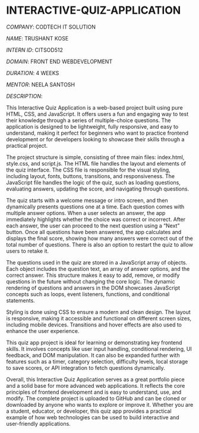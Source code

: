 # INTERACTIVE-QUIZ-APPLICATION

*COMPANY*: CODTECH IT SOLUTION

*NAME*:  TRUSHANT KOSE

*INTERN ID*:  CITSOD512

*DOMAIN*: FRONT END WEBDEVELOPMENT

*DURATION*: 4 WEEKS

*MENTOR*: NEELA SANTOSH

*DESCRIPTION*: 

  This Interactive Quiz Application is a web-based project built using pure HTML, CSS, and JavaScript. It offers users a fun and engaging way to test their knowledge through a series of multiple-choice questions. The application is designed to be lightweight, fully responsive, and easy to understand, making it perfect for beginners who want to practice frontend development or for developers looking to showcase their skills through a practical project.

The project structure is simple, consisting of three main files: index.html, style.css, and script.js. The HTML file handles the layout and elements of the quiz interface. The CSS file is responsible for the visual styling, including layout, fonts, buttons, transitions, and responsiveness. The JavaScript file handles the logic of the quiz, such as loading questions, evaluating answers, updating the score, and navigating through questions.

The quiz starts with a welcome message or intro screen, and then dynamically presents questions one at a time. Each question comes with multiple answer options. When a user selects an answer, the app immediately highlights whether the choice was correct or incorrect. After each answer, the user can proceed to the next question using a “Next” button. Once all questions have been answered, the app calculates and displays the final score, showing how many answers were correct out of the total number of questions. There is also an option to restart the quiz to allow users to retake it.

The questions used in the quiz are stored in a JavaScript array of objects. Each object includes the question text, an array of answer options, and the correct answer. This structure makes it easy to add, remove, or modify questions in the future without changing the core logic. The dynamic rendering of questions and answers in the DOM showcases JavaScript concepts such as loops, event listeners, functions, and conditional statements.

Styling is done using CSS to ensure a modern and clean design. The layout is responsive, making it accessible and functional on different screen sizes, including mobile devices. Transitions and hover effects are also used to enhance the user experience.

This quiz app project is ideal for learning or demonstrating key frontend skills. It involves concepts like user input handling, conditional rendering, UI feedback, and DOM manipulation. It can also be expanded further with features such as a timer, category selection, difficulty levels, local storage to save scores, or API integration to fetch questions dynamically.

Overall, this Interactive Quiz Application serves as a great portfolio piece and a solid base for more advanced web applications. It reflects the core principles of frontend development and is easy to understand, use, and modify. The complete project is uploaded to GitHub and can be cloned or downloaded by anyone who wants to explore or improve it. Whether you are a student, educator, or developer, this quiz app provides a practical example of how web technologies can be used to build interactive and user-friendly applications.

